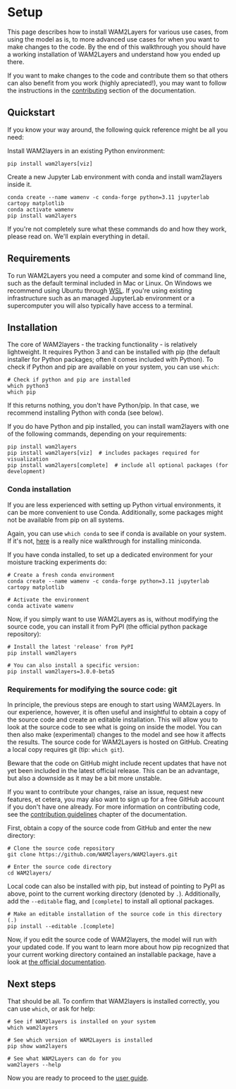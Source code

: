 # Setup

This page describes how to install WAM2Layers for various use cases, from using
the model as is, to more advanced use cases for when you want to make changes to
the code. By the end of this walkthrough you should have a working installation
of WAM2Layers and understand how you ended up there.

If you want to make changes to the code and contribute them so that others can
also benefit from you work (highly apreciated!), you may want to follow the
instructions in the [contributing](./contributing) section of the documentation.

## Quickstart

If you know your way around, the following quick reference might be all you need:

Install WAM2layers in an existing Python environment:
```
pip install wam2layers[viz]
```

Create a new Jupyter Lab environment with conda and install wam2layers inside it.
```
conda create --name wamenv -c conda-forge python=3.11 jupyterlab cartopy matplotlib
conda activate wamenv
pip install wam2layers
```

If you're not completely sure what these commands do and how they work, please
read on. We'll explain everything in detail.

## Requirements

To run WAM2Layers you need a computer and some kind of command line, such as the
default terminal included in Mac or Linux. On Windows we recommend using Ubuntu
through [WSL](). If you're using existing infrastructure such as an managed
JupyterLab environment or a supercomputer you will also typically have access to
a terminal.

## Installation

The core of WAM2layers - the tracking functionality - is relatively lightweight.
It requires Python 3 and can be installed with pip (the default installer for
Python packages; often it comes included with Python). To check if Python and
pip are available on your system, you can use `which`:

```
# Check if python and pip are installed
which python3
which pip
```

If this returns nothing, you don't have Python/pip. In that case, we recommend 
installing Python with conda (see below).

If you do have Python and pip installed, you can install wam2layers with one of the 
following commands, depending on your requirements:

```
pip install wam2layers
pip install wam2layers[viz]  # includes packages required for visualization
pip install wam2layers[complete]  # include all optional packages (for development)
```

### Conda installation

If you are less experienced with setting up Python virtual environments,
it can be more convenient to use Conda.
Additionally, some packages might not be available from pip on all systems.

Again, you can use `which conda` to see if conda is available on your system. 
If it's not, [here](https://docs.anaconda.com/free/miniconda/index.html) is a 
really nice walkthrough for installing miniconda.

If you have conda installed, to set up a dedicated environment for your
moisture tracking experiments do:

```
# Create a fresh conda environment
conda create --name wamenv -c conda-forge python=3.11 jupyterlab cartopy matplotlib

# Activate the environment
conda activate wamenv
```

Now, if you simply want to use WAM2Layers as is, without modifying the source code,
you can install it from PyPI (the official python package repository):

```
# Install the latest 'release' from PyPI
pip install wam2layers

# You can also install a specific version:
pip install wam2layers=3.0.0-beta5
```

### Requirements for modifying the source code: git
In principle, the previous steps are enough to start using WAM2Layers.
In our experience, however, it is often useful and insightful to obtain a copy
of the source code and create an editable installation. This will allow you to
look at the source code to see what is going on inside the model. You can then
also make (experimental) changes to the model and see how it affects the
results.
The source code for WAM2Layers is hosted on 
GitHub. Creating a local copy requires git (tip: `which git`).

Beware that the code on GitHub might include recent updates that have
not yet been included in the latest official release. This can be an advantage,
but also a downside as it may be a bit more unstable.

If you want to contribute your changes, raise an issue, request new features, et
cetera, you may also want to sign up for a free GitHub account if you don't have
one already. For more information on contributing code, see the [contribution
guidelines](./contributing) chapter of the documentation.

First, obtain a copy of the source code from GitHub and enter the new directory:

```
# Clone the source code repository
git clone https://github.com/WAM2layers/WAM2layers.git

# Enter the source code directory
cd WAM2layers/
```

Local code can also be installed with pip, but instead of pointing to PyPI as
above, point to the current working directory (denoted by `.`). Additionally,
add the `--editable` flag, and `[complete]` to install all optional packages.

```
# Make an editable installation of the source code in this directory (.)
pip install --editable .[complete]
```

Now, if you edit the source code of WAM2layers, the model will run with your
updated code. If you want to learn more about how pip recognized that your
current working directory contained an installable package, have a look at [the
official
documentation](https://packaging.python.org/en/latest/tutorials/packaging-projects/).

## Next steps

That should be all. To confirm that WAM2layers is installed correctly, you can use `which`, or ask for help:

```
# See if WAM2layers is installed on your system
which wam2layers

# See which version of WAM2Layers is installed
pip show wam2layers

# See what WAM2Layers can do for you
wam2layers --help
```

Now you are ready to proceed to the [user guide](./howtouse).
